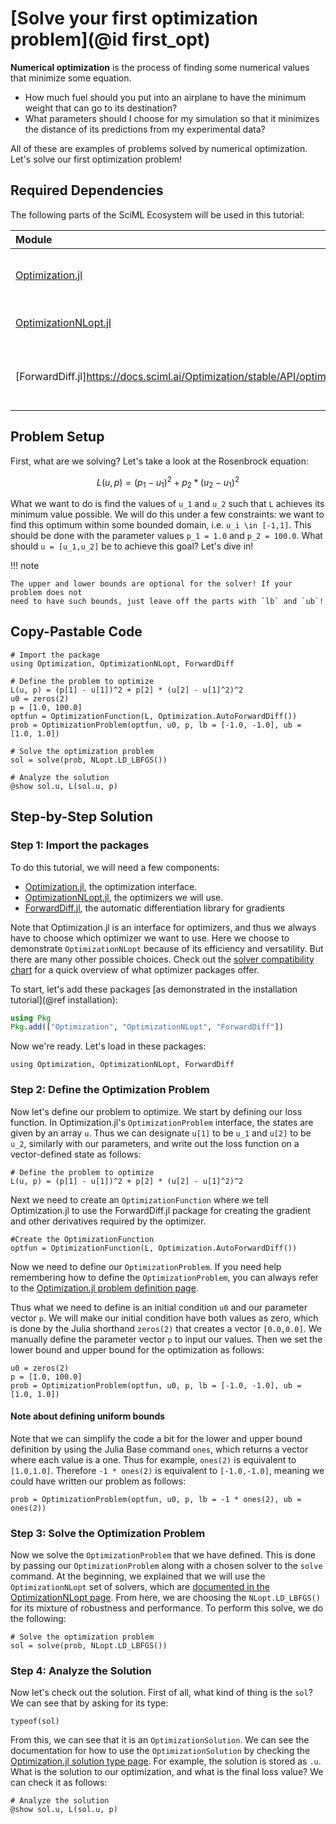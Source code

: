 # [Solve your first optimization problem](@id first_opt)

**Numerical optimization** is the process of finding some numerical values that
minimize some equation.

  - How much fuel should you put into an airplane to have the minimum weight that
    can go to its destination?
  - What parameters should I choose for my simulation so that it minimizes the
    distance of its predictions from my experimental data?

All of these are examples of problems solved by numerical optimization.
Let's solve our first optimization problem!

## Required Dependencies

The following parts of the SciML Ecosystem will be used in this tutorial:

| Module                                                                                         | Description                        |
|:---------------------------------------------------------------------------------------------- |:---------------------------------- |
| [Optimization.jl](https://docs.sciml.ai/Optimization/stable/)                                  | The numerical optimization package |
| [OptimizationNLopt.jl](https://docs.sciml.ai/Optimization/stable/optimization_packages/nlopt/) | The NLopt optimizers we will use   |
| [ForwardDiff.jl]https://docs.sciml.ai/Optimization/stable/API/optimization_function/#Optimization.AutoForwardDiff) | The automatic differentiation library for gradients  |

## Problem Setup

First, what are we solving? Let's take a look at the Rosenbrock equation:

```math
L(u,p) = (p_1 - u_1)^2 + p_2 * (u_2 - u_1)^2
```

What we want to do is find the  values of ``u_1`` and ``u_2`` such that ``L``
achieves its minimum value possible. We will do this under a few constraints:
we want to find this optimum within some bounded domain, i.e. ``u_i \in [-1,1]``.
This should be done with the parameter values ``p_1 = 1.0`` and ``p_2 = 100.0``.
What should ``u = [u_1,u_2]`` be to achieve this goal? Let's dive in!

!!! note
    
    The upper and lower bounds are optional for the solver! If your problem does not
    need to have such bounds, just leave off the parts with `lb` and `ub`!

## Copy-Pastable Code

```@example
# Import the package
using Optimization, OptimizationNLopt, ForwardDiff

# Define the problem to optimize
L(u, p) = (p[1] - u[1])^2 + p[2] * (u[2] - u[1]^2)^2
u0 = zeros(2)
p = [1.0, 100.0]
optfun = OptimizationFunction(L, Optimization.AutoForwardDiff())
prob = OptimizationProblem(optfun, u0, p, lb = [-1.0, -1.0], ub = [1.0, 1.0])

# Solve the optimization problem
sol = solve(prob, NLopt.LD_LBFGS())

# Analyze the solution
@show sol.u, L(sol.u, p)
```

## Step-by-Step Solution

### Step 1: Import the packages

To do this tutorial, we will need a few components:

  - [Optimization.jl](https://docs.sciml.ai/Optimization/stable/), the optimization interface.
  - [OptimizationNLopt.jl](https://docs.sciml.ai/Optimization/stable/optimization_packages/nlopt/), the optimizers we will use.
  - [ForwardDiff.jl](https://docs.sciml.ai/Optimization/stable/API/optimization_function/#Optimization.AutoForwardDiff), 
    the automatic differentiation library for gradients
    
Note that Optimization.jl is an interface for optimizers, and thus we always have to choose
which optimizer we want to use. Here we choose to demonstrate `OptimizationNLopt` because
of its efficiency and versatility. But there are many other possible choices. Check out
the
[solver compatibility chart](https://docs.sciml.ai/Optimization/stable/#Overview-of-the-Optimizers)
for a quick overview of what optimizer packages offer.

To start, let's add these packages [as demonstrated in the installation tutorial](@ref installation):

```julia
using Pkg
Pkg.add(["Optimization", "OptimizationNLopt", "ForwardDiff"])
```

Now we're ready. Let's load in these packages:

```@example first_opt
using Optimization, OptimizationNLopt, ForwardDiff
```

### Step 2: Define the Optimization Problem

Now let's define our problem to optimize. We start by defining our loss function. In
Optimization.jl's `OptimizationProblem` interface, the states are given by an array
`u`. Thus we can designate `u[1]` to be `u_1` and `u[2]` to be `u_2`, similarly with our
parameters, and write out the loss function on a vector-defined state as follows:

```@example first_opt
# Define the problem to optimize
L(u, p) = (p[1] - u[1])^2 + p[2] * (u[2] - u[1]^2)^2
```
Next we need to create an `OptimizationFunction` where we tell Optimization.jl to use the ForwardDiff.jl
package for creating the gradient and other derivatives required by the optimizer.

```@example first_opt
#Create the OptimizationFunction
optfun = OptimizationFunction(L, Optimization.AutoForwardDiff())
```

Now we need to define our `OptimizationProblem`. If you need help remembering how to define
the `OptimizationProblem`, you can always refer to the
[Optimization.jl problem definition page](https://docs.sciml.ai/Optimization/stable/API/optimization_problem/).

Thus what we need to define is an initial condition `u0` and our parameter vector `p`.
We will make our initial condition have both values as zero, which is done by the Julia
shorthand `zeros(2)` that creates a vector `[0.0,0.0]`. We manually define the parameter
vector `p` to input our values. Then we set the lower bound and upper bound for the
optimization as follows:

```@example first_opt
u0 = zeros(2)
p = [1.0, 100.0]
prob = OptimizationProblem(optfun, u0, p, lb = [-1.0, -1.0], ub = [1.0, 1.0])
```

#### Note about defining uniform bounds

Note that we can simplify the code a bit for the lower and upper bound definition by
using the Julia Base command `ones`, which returns a vector where each value is a one.
Thus for example, `ones(2)` is equivalent to `[1.0,1.0]`. Therefore `-1 * ones(2)` is
equivalent to `[-1.0,-1.0]`, meaning we could have written our problem as follows:

```@example first_opt
prob = OptimizationProblem(optfun, u0, p, lb = -1 * ones(2), ub = ones(2))
```

### Step 3: Solve the Optimization Problem

Now we solve the `OptimizationProblem` that we have defined. This is done by passing
our `OptimizationProblem` along with a chosen solver to the `solve` command. At
the beginning, we explained that we will use the `OptimizationNLopt` set of solvers, which
are
[documented in the OptimizationNLopt page](https://docs.sciml.ai/Optimization/stable/optimization_packages/nlopt/).
From here, we are choosing the `NLopt.LD_LBFGS()` for its mixture of robustness and
performance. To perform this solve, we do the following:

```@example first_opt
# Solve the optimization problem
sol = solve(prob, NLopt.LD_LBFGS())
```

### Step 4: Analyze the Solution

Now let's check out the solution. First of all, what kind of thing is the `sol`? We can
see that by asking for its type:

```@example first_opt
typeof(sol)
```

From this, we can see that it is an `OptimizationSolution`. We can see the documentation for
how to use the `OptimizationSolution` by checking the
[Optimization.jl solution type page](https://docs.sciml.ai/Optimization/stable/API/optimization_solution/).
For example, the solution is stored as `.u`. What is the solution to our
optimization, and what is the final loss value? We can check it as follows:

```@example first_opt
# Analyze the solution
@show sol.u, L(sol.u, p)
```
